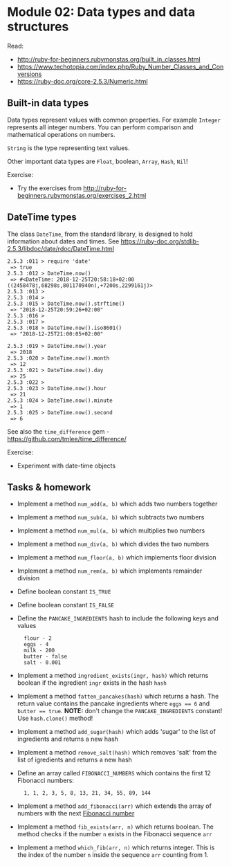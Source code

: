 # Module 02: Data types and data structures


Read:
* http://ruby-for-beginners.rubymonstas.org/built_in_classes.html
* https://www.techotopia.com/index.php/Ruby_Number_Classes_and_Conversions
* https://ruby-doc.org/core-2.5.3/Numeric.html


## Built-in data types

Data types represent values with common properties. For example `Integer` represents all
integer numbers. You can perform comparison and mathematical operations on numbers.

`String` is the type representing text values.

Other important data types are `Float`, boolean, `Array`, `Hash`, `Nil`!

Exercise:

* Try the exercises from http://ruby-for-beginners.rubymonstas.org/exercises_2.html


## DateTime types

The class `DateTime`, from the standard library, is designed to hold information
about dates and times. See https://ruby-doc.org/stdlib-2.5.3/libdoc/date/rdoc/DateTime.html


    2.5.3 :011 > require 'date'
     => true 
    2.5.3 :012 > DateTime.now()
     => #<DateTime: 2018-12-25T20:58:18+02:00 ((2458478j,68298s,801170940n),+7200s,2299161j)> 
    2.5.3 :013 > 
    2.5.3 :014 > 
    2.5.3 :015 > DateTime.now().strftime()
     => "2018-12-25T20:59:26+02:00" 
    2.5.3 :016 > 
    2.5.3 :017 > 
    2.5.3 :018 > DateTime.now().iso8601()
     => "2018-12-25T21:00:05+02:00" 
    
    2.5.3 :019 > DateTime.now().year
     => 2018 
    2.5.3 :020 > DateTime.now().month
     => 12 
    2.5.3 :021 > DateTime.now().day
     => 25 
    2.5.3 :022 > 
    2.5.3 :023 > DateTime.now().hour
     => 21 
    2.5.3 :024 > DateTime.now().minute
     => 1 
    2.5.3 :025 > DateTime.now().second
     => 6 

See also the `time_difference` gem - https://github.com/tmlee/time_difference/

Exercise:

* Experiment with date-time objects


## Tasks & homework

* Implement a method `num_add(a, b)` which adds two numbers together
* Implement a method `num_sub(a, b)` which subtracts two numbers
* Implement a method `num_mul(a, b)` which multiplies two numbers
* Implement a method `num_div(a, b)` which divides the two numbers
* Implement a method `num_floor(a, b)` which implements floor division
* Implement a method `num_rem(a, b)` which implements remainder division
* Define boolean constant `IS_TRUE`
* Define boolean constant `IS_FALSE`
* Define the `PANCAKE_INGREDIENTS` hash to include the following keys and values

        flour - 2
        eggs - 4
        milk - 200
        butter - false
        salt - 0.001

* Implement a method `ingredient_exists(ingr, hash)` which returns boolean if the
ingredient `ingr` exists in the hash `hash`
* Implement a method `fatten_pancakes(hash)` which returns a hash. The return
value contains the pancake ingredients where `eggs == 6` and `butter == true`.
**NOTE:** don't change the `PANCAKE_INGREDIENTS` constant! Use `hash.clone()` method!
* Implement a method `add_sugar(hash)` which adds 'sugar' to the list of ingredients
and returns a new hash
* Implement a method `remove_salt(hash)` which removes 'salt' from the list of
igredients and returns a new hash
* Define an array called `FIBONACCI_NUMBERS` which contains the first 12 Fibonacci numbers:

        1, 1, 2, 3, 5, 8, 13, 21, 34, 55, 89, 144

* Implement a method `add_fibonacci(arr)` which extends the array of numbers with
the next [Fibonacci number](https://en.wikipedia.org/wiki/Fibonacci_number)
* Implement a method `fib_exists(arr, n)` which returns boolean. The method checks
if the number `n` exists in the Fibonacci sequence `arr`
* Implement a method `which_fib(arr, n)` which returns integer. This is the index
of the number `n` inside the sequence `arr` counting from 1.
